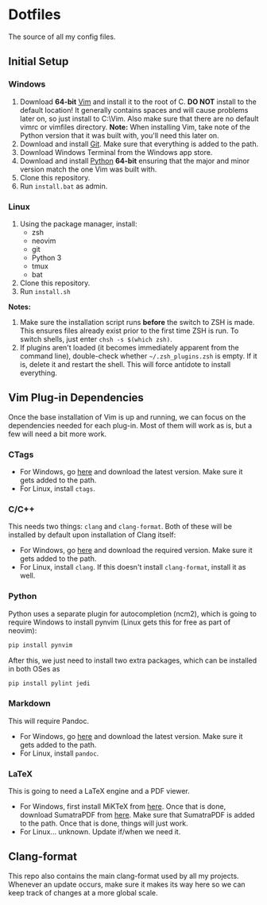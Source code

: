 # Dotfiles

The source of all my config files.

## Initial Setup

### Windows

1. Download **64-bit** [Vim](https://github.com/vim/vim-win32-installer/releases) and
   install it to the root of C. **DO NOT** install to the default location! It generally
   contains spaces and will cause problems later on, so just install to C:\Vim. Also make
   sure that there are no default vimrc or vimfiles directory. **Note:** When installing
   Vim, take note of the Python version that it was built with, you'll need this later on.
2. Download and install [Git](https://git-scm.com/downloads). Make sure that everything is
   added to the path.
3. Download Windows Terminal from the Windows app store.
4. Download and install [Python](https://www.python.org/downloads/) **64-bit** ensuring
   that the major and minor version match the one Vim was built with.
5. Clone this repository.
6. Run `install.bat` as admin.

### Linux

1. Using the package manager, install:
    * zsh
    * neovim
    * git
    * Python 3
    * tmux
    * bat
2. Clone this repository.
3. Run `install.sh`

**Notes:**

1. Make sure the installation script runs **before** the switch to ZSH is made. This
   ensures files already exist prior to the first time ZSH is run. To switch shells, just
   enter `chsh -s $(which zsh)`.
2. If plugins aren't loaded (it becomes immediately apparent from the command line),
   double-check whether `~/.zsh_plugins.zsh` is empty. If it is, delete it and restart the
   shell. This will force antidote to install everything.

## Vim Plug-in Dependencies

Once the base installation of Vim is up and running, we can focus on the dependencies
needed for each plug-in. Most of them will work as is, but a few will need a bit more
work.

### CTags

* For Windows, go [here](https://github.com/universal-ctags/ctags-win32/releases) and
  download the latest version. Make sure it gets added to the path.
* For Linux, install `ctags`.

### C/C++

This needs two things: `clang` and `clang-format`. Both of these will be installed by
default upon installation of Clang itself:

* For Windows, go [here](https://github.com/llvm/llvm-project/releases) and download the
  required version. Make sure it gets added to the path.
* For Linux, install `clang`. If this doesn't install `clang-format`, install it as well.

### Python

Python uses a separate plugin for autocompletion (ncm2), which is going to require Windows
to install pynvim (Linux gets this for free as part of neovim):

```sh
pip install pynvim
```

After this, we just need to install two extra packages, which can be installed in both
OSes as

```sh
pip install pylint jedi
```

### Markdown

This will require Pandoc.

* For Windows, go [here](https://github.com/jgm/pandoc/releases/tag/2.19.2) and download
  the latest version. Make sure it gets added to the path.
* For Linux, install `pandoc`.

### LaTeX

This is going to need a LaTeX engine and a PDF viewer.

* For Windows, first install MiKTeX from [here](https://miktex.org/download). Once that is
  done, download SumatraPDF from
  [here](https://www.sumatrapdfreader.org/download-free-pdf-viewer). Make sure that
  SumatraPDF is added to the path. Once that is done, things will just work.
* For Linux... unknown. Update if/when we need it.

## Clang-format

This repo also contains the main clang-format used by all my projects. Whenever an update
occurs, make sure it makes its way here so we can keep track of changes at a more global
scale.

